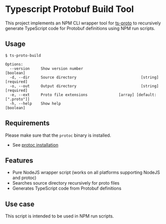 # Typescript Protobuf Build Tool

This project implements an NPM CLI wrapper tool for [ts-proto](https://www.npmjs.com/package/ts-proto) to recursively generate TypeScript code for Protobuf definitions using NPM run scripts.

## Usage

```
$ ts-proto-build

Options:
  --version     Show version number                                    [boolean]
  -d, --dir     Source directory                             [string] [required]
  -o, --out     Output directory                             [string] [required]
  -e, --ext     Proto file extensions              [array] [default: [".proto"]]
  -h, --help    Show help                                              [boolean]

```

## Requirements

Please make sure that the `protoc` binary is installed.

- See [protoc installation](https://grpc.io/docs/protoc-installation/)

## Features

* Pure NodeJS wrapper script (works on all platforms supporting NodeJS and protoc)
* Searches source directory recursively for proto files
* Generates TypeScript code from Protobuf definitions

## Use case

This script is intended to be used in NPM run scripts.

